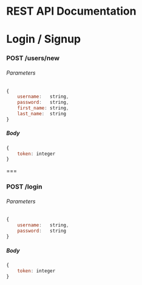 # REST API Documentation

# Login / Signup
### POST /users/new
###### Parameters
```javascript
{
    username:   string,
    password:   string,
    first_name: string,
    last_name:  string
}
```

##### Body
```javascript
{
    token: integer
}
```
===

### POST /login
###### Parameters
```javascript
{
    username:   string,
    password:   string
}
```

##### Body
```javascript
{
    token: integer
}
```
